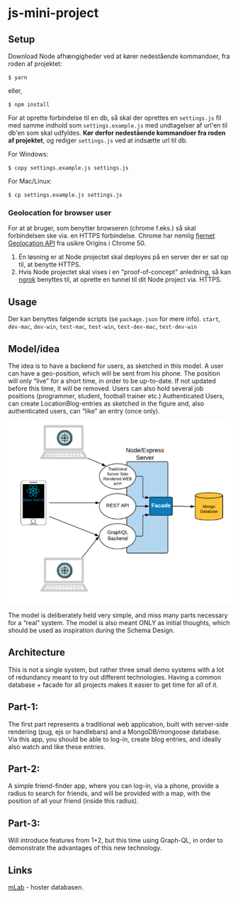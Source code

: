 # js-mini-project
## Setup
Download Node afhængigheder ved at kører nedestående kommandoer, fra roden af projektet:
```
$ yarn
```
eller,
```
$ npm install
```

For at oprette forbindelse til en db, så skal der oprettes en `settings.js` fil med samme indhold som `settings.example.js` med undtagelser af url'en til db'en som skal udfyldes. __Kør derfor nedestående kommandoer fra roden af projektet__, og rediger `settings.js` ved  at indsætte url til db.

For Windows:
```
$ copy settings.example.js settings.js
```

For Mac/Linux:
```
$ cp settings.example.js settings.js
```

### Geolocation for browser user
For at at bruger, som benytter browseren (chrome f.eks.) så skal forbindelsen ske via. en HTTPS forbindelse. Chrome har nemlig [fjernet Geolocation API](https://developers.google.com/web/updates/2016/04/geolocation-on-secure-contexts-only) fra usikre Origins i Chrome 50.

1. Én løsning er at Node projectet skal deployes på en server der er sat op til, at benytte HTTPS.
2. Hvis Node projectet skal vises i en "proof-of-concept" anledning, så kan [ngrok](https://ngrok.com/) benyttes til, at oprette en tunnel til dit Node project via. HTTPS.

## Usage
Der kan benyttes følgende scripts (se `package.json` for mere info). `start`, `dev-mac`, `dev-win`, `test-mac`, `test-win`, `test-dev-mac`, `test-dev-win`

## Model/idea
The idea is to have a backend for users, as sketched in this model. 
A user can have a geo-position, which will be sent from his phone. The position will only “live” for a short time, in order to be up-to-date. If not updated before this time, it will be removed. Users can also hold several job positions (programmer, student, football trainer etc.)
Authenticated Users, can create LocationBlog-entries as sketched in the figure and, also authenticated users, can “like” an entry (once only).

![](./model.png)

The model is deliberately held very simple, and miss many parts necessary for a “real” system. The model is also meant ONLY  as initial thoughts, which should be used as inspiration during the Schema Design.

## Architecture
This is not a single system, but rather three small demo systems with a lot of redundancy meant to try out different technologies. Having a common database + facade for all projects makes it easier to get time for all of it.

## Part-1: 
The first part represents a traditional web application, built with server-side rendering (pug, ejs or handlebars) and a MongoDB/mongoose database. Via this app, you should be able to log-in, create blog entries, and ideally also watch and like these entries.

## Part-2:
A simple friend-finder app, where you can log-in, via a phone, provide a radius to search for friends, and will be provided with a map, with the position of all your friend (inside this radius).

## Part-3: 
Will introduce features from 1+2, but this time using Graph-QL, in order to demonstrate the advantages of this new technology.

## Links
[mLab](https://mlab.com/home) - hoster databasen.
